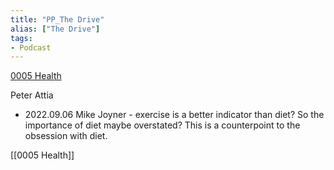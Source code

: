 ```yaml
---
title: "PP_The Drive"
alias: ["The Drive"]
tags:
- Podcast
---
```

[0005 Health](notes/0005%20Health.md)

Peter Attia 
- 2022.09.06 Mike Joyner - exercise is a better indicator than diet? So the importance of diet maybe overstated? This is a counterpoint to the obsession with diet. 

[[0005 Health]]